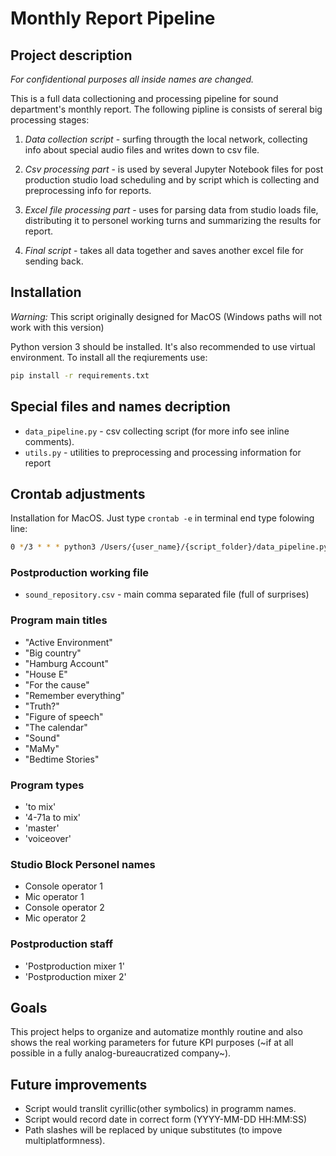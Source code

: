 # Monthly Report Pipeline

## Project description

*For confidentional purposes all inside names are changed.*

This is a full data collectioning and processing pipeline for sound department's monthly report. The following pipline is consists of sereral big processing stages:

1. *Data collection script* - surfing througth the local network, collecting info about special audio files and writes down to csv file.

2. *Csv processing part* - is used by several Jupyter Notebook files for post production studio load scheduling and by script which is collecting and preprocessing info for reports.

3. *Excel file processing part* - uses for parsing data from studio loads file, distributing it to personel working turns and summarizing the results for report.

4. *Final script* - takes all data together and saves another excel file for sending back.

## Installation

*Warning:* This script originally designed for MacOS (Windows paths will not work with this version)

Python version 3 should be installed. It's also recommended to use virtual environment.
To install all the reqiurements use:

```bash
pip install -r requirements.txt
```

## Special files and names decription

- `data_pipeline.py` - csv collecting script (for more info see inline comments).
- `utils.py` - utilities to preprocessing and processing information for report

## Crontab adjustments

Installation for MacOS. Just type `crontab -e` in terminal end type folowing line:

```bash
0 */3 * * * python3 /Users/{user_name}/{script_folder}/data_pipeline.py >> /Users/{user_name}/{script_folder}/logs/data.log
```

### Postproduction working file

- `sound_repository.csv` - main comma separated file (full of surprises)

### Program main titles

- "Active Environment"
- "Big country"
- "Hamburg Account"
- "House E"
- "For the cause"
- "Remember everything"
- "Truth?"
- "Figure of speech"
- "The calendar"
- "Sound"
- "MaMy"
- "Bedtime Stories"

### Program types

- 'to mix'
- '4-71a to mix'
- 'master'
- 'voiceover'

### Studio Block Personel names

- Console operator 1
- Mic operator 1
- Console operator 2
- Mic operator 2

### Postproduction staff

- 'Postproduction mixer 1'
- 'Postproduction mixer 2'

## Goals

This project helps to organize and automatize monthly routine and also shows the real working parameters for future KPI purposes (~if at all possible in a fully analog-bureaucratized company~).

## Future improvements

- Script would translit cyrillic(other symbolics) in programm names.
- Script would record date in correct form (YYYY-MM-DD HH:MM:SS)
- Path slashes will be replaced by unique substitutes (to impove multiplatformness).
